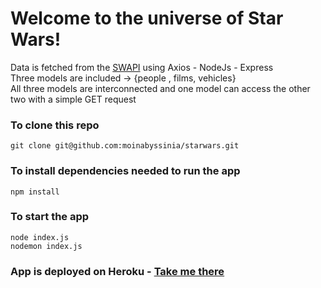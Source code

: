 # Welcome to the universe of Star Wars!

Data is fetched from the [SWAPI](https://swapi.dev/) using Axios - NodeJs - Express <br/>
Three models are included -> {people , films, vehicles} <br/>
All three models are interconnected and one model can access the other two with a simple
GET request


### To clone this repo
```
git clone git@github.com:moinabyssinia/starwars.git
```

### To install dependencies needed to run the app
```
npm install 
```
### To start the app
```
node index.js 
nodemon index.js
```
### App is deployed on Heroku - [Take me there](https://ctd-swapi.herokuapp.com/)

